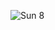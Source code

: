 ![Sun 8](https://user-images.githubusercontent.com/111800118/190461284-0bc8ac1c-0449-4822-aa13-1d99340e8e42.jpg)
